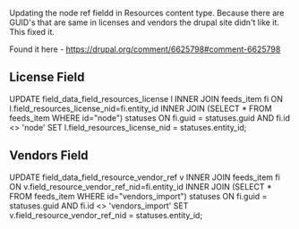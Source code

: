 Updating the node ref fieldd in Resources content type. Because there are GUID's that are same in licenses and vendors the drupal site didn't like it. This fixed it.

Found it here - https://drupal.org/comment/6625798#comment-6625798

## License Field
UPDATE field_data_field_resources_license l
INNER JOIN feeds_item fi ON l.field_resources_license_nid=fi.entity_id
INNER JOIN (SELECT * FROM feeds_item WHERE id="node") statuses ON fi.guid = statuses.guid
AND fi.id <> 'node'
SET l.field_resources_license_nid = statuses.entity_id;

## Vendors Field
UPDATE field_data_field_resource_vendor_ref v
INNER JOIN feeds_item fi ON v.field_resource_vendor_ref_nid=fi.entity_id
INNER JOIN (SELECT * FROM feeds_item WHERE id="vendors_import") statuses ON fi.guid = statuses.guid
AND fi.id <> 'vendors_import'
SET v.field_resource_vendor_ref_nid = statuses.entity_id;